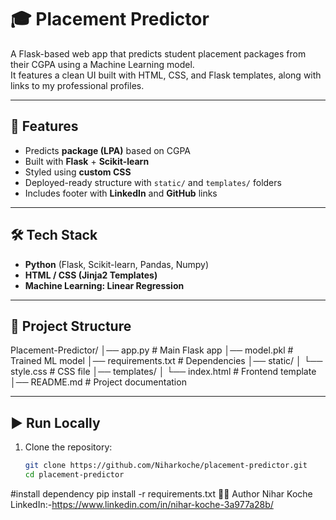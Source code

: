 # 🎓 Placement Predictor

A Flask-based web app that predicts student placement packages from their CGPA using a Machine Learning model.  
It features a clean UI built with HTML, CSS, and Flask templates, along with links to my professional profiles.

---

## 🚀 Features
- Predicts **package (LPA)** based on CGPA  
- Built with **Flask** + **Scikit-learn**  
- Styled using **custom CSS**  
- Deployed-ready structure with `static/` and `templates/` folders  
- Includes footer with **LinkedIn** and **GitHub** links  

---

## 🛠️ Tech Stack
- **Python** (Flask, Scikit-learn, Pandas, Numpy)  
- **HTML / CSS (Jinja2 Templates)**  
- **Machine Learning: Linear Regression**  

---

## 📂 Project Structure
Placement-Predictor/
│── app.py # Main Flask app
│── model.pkl # Trained ML model
│── requirements.txt # Dependencies
│── static/
│ └── style.css # CSS file
│── templates/
│ └── index.html # Frontend template
│── README.md # Project documentation


---

## ▶️ Run Locally
1. Clone the repository:
   ```bash
   git clone https://github.com/Niharkoche/placement-predictor.git
   cd placement-predictor
#install dependency
pip install -r requirements.txt
👨‍💻 Author
Nihar Koche
LinkedIn:-https://www.linkedin.com/in/nihar-koche-3a977a28b/

